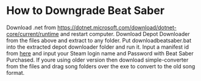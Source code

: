 # How to Downgrade Beat Saber 
Download .net from https://dotnet.microsoft.com/download/dotnet-core/current/runtime and restart computer.
Download Depot Downloader from the files above and extract to any folder.
Put downloadbeatsaber.bat into the extracted depot downloader folder and run it.
Input a manifest id from [here](https://steamdb.info/depot/620981/manifests/) and input your Steam login name and Password with Beat Saber Purchased.
If youre using older version then download simple-converter from the files and drag song folders over the exe to convert to the old song format.

